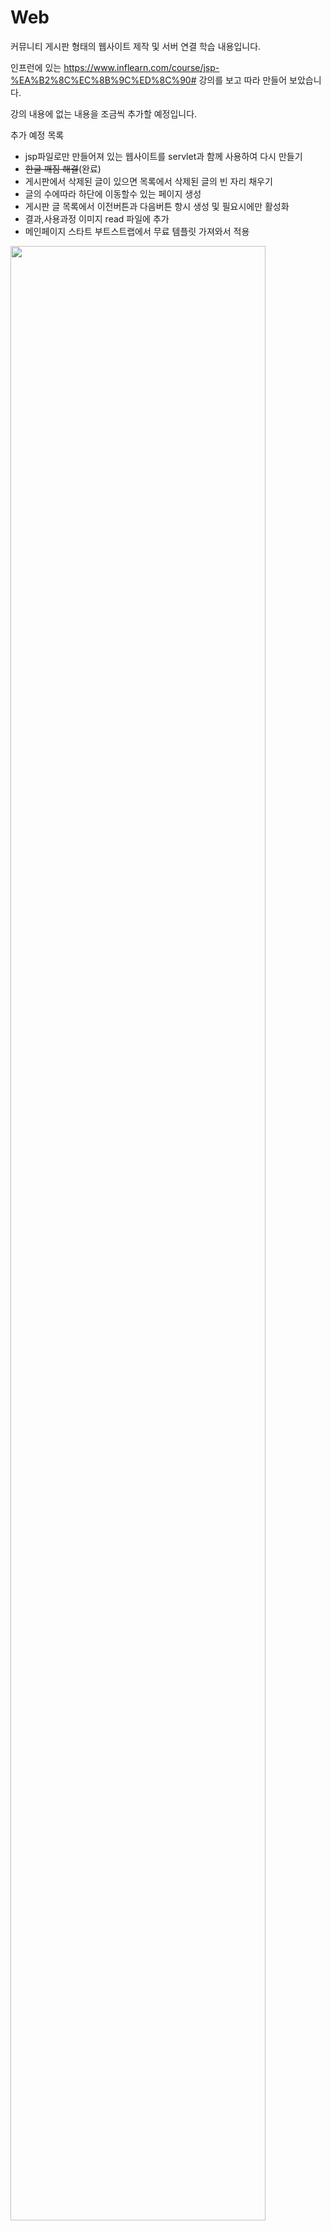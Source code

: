 # Web
커뮤니티 게시판 형태의 웹사이트 제작 및 서버 연결 학습 내용입니다.

인프런에 있는 https://www.inflearn.com/course/jsp-%EA%B2%8C%EC%8B%9C%ED%8C%90# 강의를 보고 따라 만들어 보았습니다.

강의 내용에 없는 내용을 조금씩 추가할 예정입니다. 

추가 예정 목록 
<ul>
              <li>jsp파일로만 만들어져 있는 웹사이트를 servlet과 함께 사용하여 다시 만들기</li>
              <li><del>한글 깨짐 해결</del>(완료)</li>
              <li>게시판에서 삭제된 글이 있으면 목록에서 삭제된 글의 빈 자리 채우기</li>
              <li>글의 수에따라 하단에 이동할수 있는 페이지 생성</li>
              <li>게시판 글 목록에서 이전버튼과 다음버튼 항시 생성 및 필요시에만 활성화</li>
              <li>결과,사용과정 이미지 read 파일에 추가</li>
              <li>메인페이지 스타트 부트스트랩에서 무료 템플릿 가져와서 적용</li>
</ul>


<img src="https://user-images.githubusercontent.com/64457575/81181968-2a1dc480-8fe8-11ea-9919-9eb6cfa66c7e.PNG" width=90%></img>
